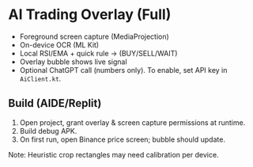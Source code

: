 # AI Trading Overlay (Full)
- Foreground screen capture (MediaProjection)
- On-device OCR (ML Kit)
- Local RSI/EMA + quick rule -> (BUY/SELL/WAIT)
- Overlay bubble shows live signal
- Optional ChatGPT call (numbers only). To enable, set API key in `AiClient.kt`.

## Build (AIDE/Replit)
1) Open project, grant overlay & screen capture permissions at runtime.
2) Build debug APK.
3) On first run, open Binance price screen; bubble should update.

Note: Heuristic crop rectangles may need calibration per device.
